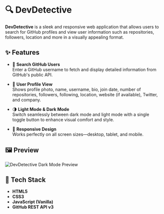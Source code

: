 # 🔍 DevDetective

**DevDetective** is a sleek and responsive web application that allows users to search for GitHub profiles and view user information such as repositories, followers, location and more in a visually appealing format.

## ✨ Features

- 🔎 **Search GitHub Users**  
  Enter a GitHub username to fetch and display detailed information from GitHub's public API.

- 👤 **User Profile View**  
  Shows profile photo, name, username, bio, join date, number of repositories, followers, following, location, website (if available), Twitter, and company.

- 🌗 **Light Mode & Dark Mode**  
  Switch seamlessly between dark mode and light mode with a single toggle button to enhance visual comfort and style.

- 📱 **Responsive Design**  
  Works perfectly on all screen sizes—desktop, tablet, and mobile.

## 🖼️ Preview

![DevDetective Dark Mode Preview](./path-to-screenshot/dark-mode-preview.png)

## 🔧 Tech Stack

- **HTML5**
- **CSS3**
- **JavaScript (Vanilla)**
- **GitHub REST API v3**

